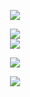 

<div align="center">

  <p align="center">
    <a href="#"><img src="https://skillicons.dev/icons?i=js,ts,html,css" /></a>
  </p>
  
  <p align="center">
    <a href="#"><img src="https://skillicons.dev/icons?i=react,nuxtjs,tailwind" /></a> 
    <br/>
    <a href="#"><img src="https://skillicons.dev/icons?i=elysia,express,nest" /></a>
  </p>
  
  <p align="center">
    <a href="#"><img src="https://skillicons.dev/icons?i=bun,npm" /></a>
  </p>

  <p align="center">
    <a href="#"><img src="https://skillicons.dev/icons?i=git,vscode,docker,linux,mysql,postgres" /></a>
  </p>
</div>

